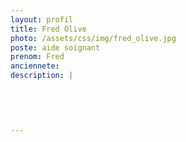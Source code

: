 ```yaml
---
layout: profil
title: Fred Olive
photo: /assets/css/img/fred_olive.jpg
poste: aide soignant
prenom: Fred
anciennete: 
description: |
 

  

  
---
```

